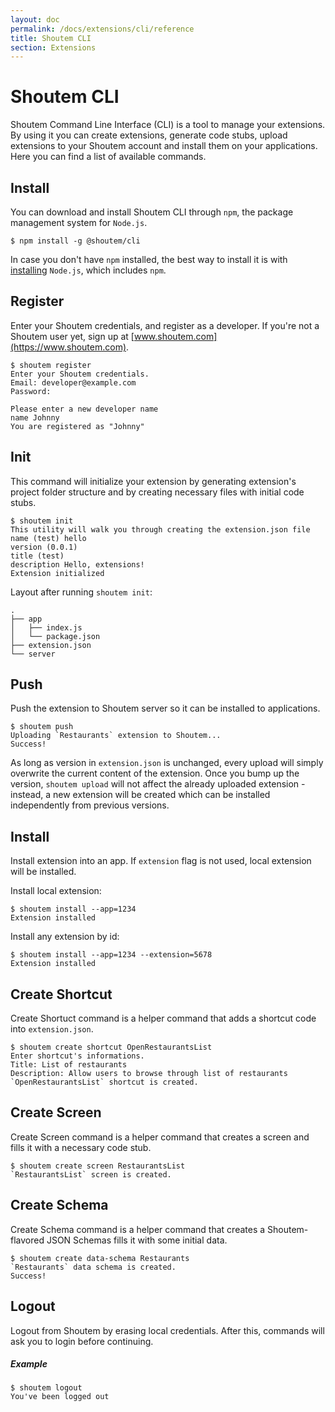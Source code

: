 ```yaml
---
layout: doc
permalink: /docs/extensions/cli/reference
title: Shoutem CLI
section: Extensions
---
```


# Shoutem CLI
Shoutem Command Line Interface (CLI) is a tool to manage your extensions. By using it you can create extensions, generate code stubs, upload extensions to your Shoutem account and install them on your applications. Here you can find a list of available commands. 


## Install
You can download and install Shoutem CLI through `npm`, the package management system for `Node.js`.

```ShellSession
$ npm install -g @shoutem/cli
```

In case you don't have `npm` installed, the best way to install it is with [installing](https://nodejs.org/en/download/) `Node.js`, which includes `npm`.

## Register
Enter your Shoutem credentials, and register as a developer. If you're not a Shoutem user yet,
sign up at [www.shoutem.com](https://www.shoutem.com).

```ShellSession
$ shoutem register
Enter your Shoutem credentials.
Email: developer@example.com
Password:

Please enter a new developer name
name Johnny
You are registered as "Johnny"
```

## Init
This command will initialize your extension by generating extension's project folder structure and by creating necessary files with initial code stubs.

```Shellsession
$ shoutem init
This utility will walk you through creating the extension.json file
name (test) hello
version (0.0.1)
title (test)
description Hello, extensions!
Extension initialized
```

Layout after running `shoutem init`:

```
.
├── app
│   ├── index.js
│   └── package.json
├── extension.json
└── server
```

## Push
Push the extension to Shoutem server so it can be installed to applications.

```ShellSession
$ shoutem push
Uploading `Restaurants` extension to Shoutem...
Success!
```

As long as version in `extension.json` is unchanged, every upload will simply
overwrite the current content of the extension. Once you bump up the version,
`shoutem upload` will not affect the already uploaded extension - instead, a new
extension will be created which can be installed independently from previous
versions.

## Install
Install extension into an app. If `extension` flag is not used, local extension
will be installed.

Install local extension:
```Shellsession
$ shoutem install --app=1234
Extension installed
```

Install any extension by id:
```Shellsession
$ shoutem install --app=1234 --extension=5678
Extension installed
```

## Create Shortcut
Create Shortuct command is a helper command that adds a shortcut code into `extension.json`.

```Shellsession
$ shoutem create shortcut OpenRestaurantsList
Enter shortcut's informations.
Title: List of restaurants
Description: Allow users to browse through list of restaurants
`OpenRestaurantsList` shortcut is created.
```

## Create Screen
Create Screen command is a helper command that creates a screen and fills it with a necessary code stub. 

```Shellsession
$ shoutem create screen RestaurantsList
`RestaurantsList` screen is created.
```


## Create Schema
Create Schema command is a helper command that creates a Shoutem-flavored JSON Schemas fills it with some initial data. 

```Shellsession
$ shoutem create data-schema Restaurants
`Restaurants` data schema is created.
Success!
```

## Logout
Logout from Shoutem by erasing local credentials. After this, commands will
ask you to login before continuing.

##### Example
```Shellsession
$ shoutem logout
You've been logged out
```
